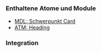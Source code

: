 ### Enthaltene Atome und Module
* [MDL: Schwerpunkt Card](../focus_card/focus_card.html)
* [ATM: Heading](../../atoms/headings/headings.html)


### Integration


